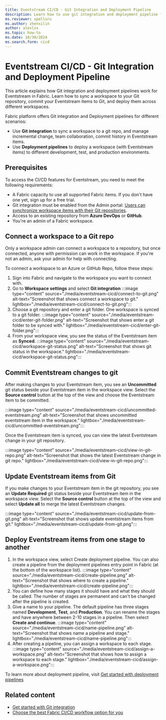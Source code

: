 ```yaml
---
title: Eventstream CI/CD - Git Integration and Deployment Pipeline
description: Learn how to use git integration and deployment pipeline for Eventstream.
ms.reviewer: spelluru
ms.author: zhenxilin
author: alexlzx
ms.topic: how-to
ms.date: 10/30/2024
ms.search.form: cicd
---
```


# Eventstream CI/CD - Git Integration and Deployment Pipeline
This article explains how Git integration and deployment pipelines work for Eventstream in Fabric. Learn how to sync a workspace to your Git repository, commit your Eventstream items to Git, and deploy them across different workspaces.

Fabric platform offers Git integration and Deployment pipelines for different scenarios:

* Use **Git integration** to sync a workspace to a git repo, and manage incremental change, team collaboration, commit history in Eventstream items.
* Use **Deployment pipelines** to deploy a workspace (with Eventstream items) to different development, test, and production environments.

## Prerequisites

To access the CI/CD features for Eventstream, you need to meet the following requirements:

* A Fabric capacity to use all supported Fabric items. If you don't have one yet, sign up for a free trial.
* Git integration must be enabled from the Admin portal: [Users can synchronize workspace items with their Git repositories](../../admin/git-integration-admin-settings.md).
* Access to an existing repository from **Azure DevOps** or **GitHub**.
* You're an admin of a Fabric workspace.

## Connect a workspace to a Git repo

Only a workspace admin can connect a workspace to a repository, but once connected, anyone with permission can work in the workspace. If you're not an admin, ask your admin for help with connecting.

To connect a workspace to an Azure or GitHub Repo, follow these steps:

1. Sign into Fabric and navigate to the workspace you want to connect with.
2. Go to **Workspace settings** and select **Git integration**
   :::image type="content" source="./media/eventstream-cicd/connect-to-git.png" alt-text="Screenshot that shows connect a workspace to git." lightbox="./media/eventstream-cicd/connect-to-git.png":::
3. Choose a git repository and enter a git folder. One workspace is synced to a git folder.
   :::image type="content" source="./media/eventstream-cicd/enter-git-folder.png" alt-text="Screenshot that shows enter a git folder to be synced with." lightbox="./media/eventstream-cicd/enter-git-folder.png":::
4. From your workspace view, you see the status of the Eventstream item as **Synced**.
   :::image type="content" source="./media/eventstream-cicd/workspace-git-status.png" alt-text="Screenshot that shows git status in the workspace." lightbox="./media/eventstream-cicd/workspace-git-status.png":::

## Commit Eventstream changes to git

After making changes to your Eventstream item, you see an **Uncommitted** git status beside your Eventstream item in the workspace view. Select the **Source control** button at the top of the view and choose the Eventstream item to be committed.

:::image type="content" source="./media/eventstream-cicd/uncommitted-eventstream.png" alt-text="Screenshot that shows uncommitted eventstream item in the workspace." lightbox="./media/eventstream-cicd/uncommitted-eventstream.png":::

Once the Eventstream item is synced, you can view the latest Eventstream change in your git repository.

:::image type="content" source="./media/eventstream-cicd/view-in-git-repo.png" alt-text="Screenshot that shows the latest Eventstream change in git repo." lightbox="./media/eventstream-cicd/view-in-git-repo.png":::

## Update Eventstream items from Git

If you make changes to your Eventstream item in the git repository, you see an **Update Required** git status beside your Eventstream item in the workspace view. Select the **Source control** button at the top of the view and select **Update all** to merge the latest Eventstream changes.

:::image type="content" source="./media/eventstream-cicd/update-from-git.png" alt-text="Screenshot that shows update eventstream items from git." lightbox="./media/eventstream-cicd/update-from-git.png":::

## Deploy Eventstream items from one stage to another

1. In the workspace view, select Create deployment pipeline. You can also create a pipeline from the deployment pipelines entry point in Fabric (at the bottom of the workspace list).
    :::image type="content" source="./media/eventstream-cicd/create-pipeline.png" alt-text="Screenshot that shows where to create a pipeline." lightbox="./media/eventstream-cicd/create-pipeline.png":::
2. You can define how many stages it should have and what they should be called. The number of stages are permanent and can't be changed after the pipeline is created.
3. Give a name to your pipeline. The default pipeline has three stages named **Development**, **Test**, and **Production**. You can rename the stages and have anywhere between 2-10 stages in a pipeline. Then select **Create and continue**.
    :::image type="content" source="./media/eventstream-cicd/name-pipeline.png" alt-text="Screenshot that shows name a pipeline and stage." lightbox="./media/eventstream-cicd/name-pipeline.png":::
4. After creating a pipeline, you can assign a workspace to each stage.
    :::image type="content" source="./media/eventstream-cicd/assign-a-workspace.png" alt-text="Screenshot that shows how to assign a workspace to each stage." lightbox="./media/eventstream-cicd/assign-a-workspace.png":::

To learn more about deployment pipeline, visit [Get started with deployment pipelines](/fabric/cicd/deployment-pipelines/get-started-with-deployment-pipelines)

## Related content

- [Get started with Git integration](/fabric/cicd/git-integration/git-get-started)
- [Choose the best Fabric CI/CD workflow option for you](/fabric/cicd/manage-deployment)
